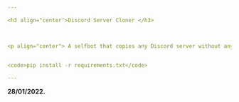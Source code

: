 ```yaml
---

<h3 align="center">Discord Server Cloner </h3>


    
<p align="center"> A selfbot that copies any Discord server without any permissions. </p>


<code>pip install -r requirements.txt</code>

---
```






**28/01/2022.**
